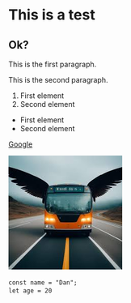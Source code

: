 # This is a test
## Ok?

This is the first paragraph.

This is the second paragraph.

1. First element
2. Second element

- First element
- Second element

[Google](https://www.google.com)

![Pic](https://github.com/NeoZi12/nodeProject/blob/main/images.jpg)

  ```
  const name = "Dan";
  let age = 20
  ```
